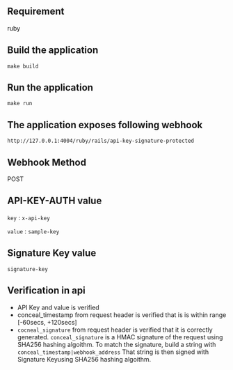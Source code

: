 ## Requirement
ruby

## Build the application
`make build` 

## Run the application
`make run`

## The application exposes following webhook
`http://127.0.0.1:4004/ruby/rails/api-key-signature-protected`

## Webhook Method
POST

## API-KEY-AUTH value
`key` : `x-api-key`

`value` : `sample-key`

## Signature Key value
`signature-key`

## Verification in api
* API Key and value is verified
* conceal_timestamp from request header is verified that is is within range [-60secs, +120secs]
* `cocneal_signature` from request header is verified that it is correctly generated. `conceal_signature` is a HMAC signature of the request using SHA256 hashing algoithm. To match the signature, build a string with `conceal_timestamp|webhook_address` That string is then signed with Signature Keyusing SHA256 hashing algoithm.
